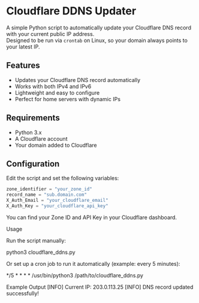 # Cloudflare DDNS Updater

A simple Python script to automatically update your Cloudflare DNS record with your current public IP address.  
Designed to be run via `crontab` on Linux, so your domain always points to your latest IP.  

## Features
- Updates your Cloudflare DNS record automatically  
- Works with both IPv4 and IPv6  
- Lightweight and easy to configure  
- Perfect for home servers with dynamic IPs  

## Requirements
- Python 3.x  
- A Cloudflare account  
- Your domain added to Cloudflare  

## Configuration
Edit the script and set the following variables:  

```python
zone_identifier = "your_zone_id"
record_name = "sub.domain.com"
X_Auth_Email = "your_cloudflare_email"
X_Auth_Key = "your_cloudflare_api_key"

```

You can find your Zone ID and API Key in your Cloudflare dashboard.

Usage

Run the script manually:

python3 cloudflare_ddns.py


Or set up a cron job to run it automatically (example: every 5 minutes):

*/5 * * * * /usr/bin/python3 /path/to/cloudflare_ddns.py

Example Output
[INFO] Current IP: 203.0.113.25
[INFO] DNS record updated successfully!
